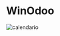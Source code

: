 # WinOdoo

![calendario](https://user-images.githubusercontent.com/99842579/155833058-c568bfd6-ac71-44c3-9a8e-4e4cfb054448.PNG)
